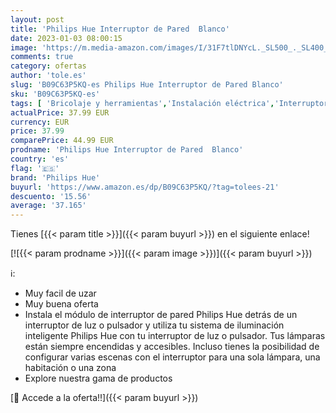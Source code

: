 ```yaml
---
layout: post
title: 'Philips Hue Interruptor de Pared  Blanco'
date: 2023-01-03 08:00:15
image: 'https://m.media-amazon.com/images/I/31F7tlDNYcL._SL500_._SL400_.jpg'
comments: true
category: ofertas
author: 'tole.es'
slug: 'B09C63P5KQ-es Philips Hue Interruptor de Pared Blanco'
sku: 'B09C63P5KQ-es'
tags: [ 'Bricolaje y herramientas','Instalación eléctrica','Interruptores y reguladores de luz','Reguladores de intensidad','hue','philips','philips hue','🇪🇸', ]
actualPrice: 37.99 EUR
currency: EUR
price: 37.99
comparePrice: 44.99 EUR
prodname: 'Philips Hue Interruptor de Pared  Blanco'
country: 'es'
flag: '🇪🇸'
brand: 'Philips Hue'
buyurl: 'https://www.amazon.es/dp/B09C63P5KQ/?tag=tolees-21'
descuento: '15.56'
average: '37.165'
---
```


Tienes [{{< param title >}}]({{< param buyurl >}}) en el siguiente enlace!

[![{{< param prodname >}}]({{< param image >}})]({{< param buyurl >}})

ℹ️:

- Muy facil de uzar
- Muy buena oferta
- Instala el módulo de interruptor de pared Philips Hue detrás de un interruptor de luz o pulsador y utiliza tu sistema de iluminación inteligente Philips Hue con tu interruptor de luz o pulsador. Tus lámparas están siempre encendidas y accesibles. Incluso tienes la posibilidad de configurar varias escenas con el interruptor para una sola lámpara, una habitación o una zona
- Explore nuestra gama de productos

[🛒 Accede a la oferta!!]({{< param buyurl >}})
